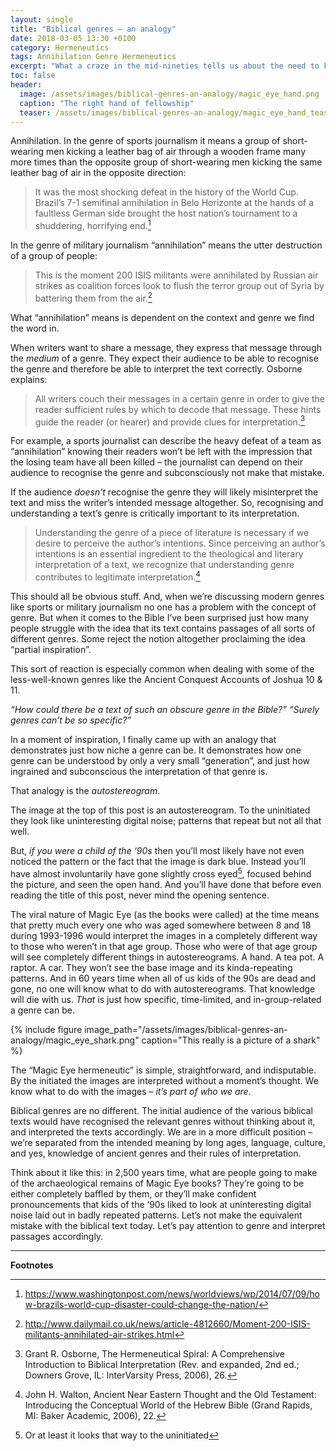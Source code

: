 ```yaml
---
layout: single
title: "Biblical genres – an analogy"
date: 2018-03-05 13:30 +0100
category: Hermeneutics
tags: Annihilation Genre Hermeneutics
excerpt: "What a craze in the mid-nineties tells us about the need to know a passage's cultural context in order to correctly interpret it."
toc: false
header:
  image: /assets/images/biblical-genres-an-analogy/magic_eye_hand.png
  caption: "The right hand of fellowship"
  teaser: /assets/images/biblical-genres-an-analogy/magic_eye_hand_teaser.png
---
```


Annihilation. In the genre of sports journalism it means a group of short-wearing men kicking a leather bag of air through a wooden frame many more times than the opposite group of short-wearing men kicking the same leather bag of air in the opposite direction:

> It was the most shocking defeat in the history of the World Cup. Brazil’s 7-1 semifinal annihilation in Belo Horizonte at the hands of a faultless German side brought the host nation’s tournament to a shuddering, horrifying end.[^1]

In the genre of military journalism “annihilation” means the utter destruction of a group of people:

> This is the moment 200 ISIS militants were annihilated by Russian air strikes as coalition forces look to flush the terror group out of Syria by battering them from the air.[^2]

What “annihilation” means is dependent on the context and genre we find the word in.

When writers want to share a message, they express that message through the _medium_ of a genre. They expect their audience to be able to recognise the genre and therefore be able to interpret the text correctly. Osborne explains:

> All writers couch their messages in a certain genre in order to give the reader sufficient rules by which to decode that message. These hints guide the reader (or hearer) and provide clues for interpretation.[^3]

For example, a sports journalist can describe the heavy defeat of a team as “annihilation” knowing their readers won’t be left with the impression that the losing team have all been killed – the journalist can depend on their audience to recognise the genre and subconsciously not make that mistake.

If the audience _doesn’t_ recognise the genre they will likely misinterpret the text and miss the writer’s intended message altogether. So, recognising and understanding a text’s genre is critically important to its interpretation.

> Understanding the genre of a piece of literature is necessary if we desire to perceive the author’s intentions. Since perceiving an author’s intentions is an essential ingredient to the theological and literary interpretation of a text, we recognize that understanding genre contributes to legitimate interpretation.[^4]

This should all be obvious stuff. And, when we’re discussing modern genres like sports or military journalism no one has a problem with the concept of genre. But when it comes to the Bible I’ve been surprised just how many people struggle with the idea that its text contains passages of all sorts of different genres. Some reject the notion altogether proclaiming the idea “partial inspiration”.

This sort of reaction is especially common when dealing with some of the less-well-known genres like the Ancient Conquest Accounts of Joshua 10 & 11.

_“How could there be a text of such an obscure genre in the Bible?” “Surely genres can’t be so specific?”_

In a moment of inspiration, I finally came up with an analogy that demonstrates just how niche a genre can be. It demonstrates how one genre can be understood by only a very small “generation”, and just how ingrained and subconscious the interpretation of that genre is.

That analogy is the _autostereogram_.

The image at the top of this post is an autostereogram. To the uninitiated they look like uninteresting digital noise; patterns that repeat but not all that well.

But, _if you were a child of the ‘90s_ then you’ll most likely have not even noticed the pattern or the fact that the image is dark blue. Instead you’ll have almost involuntarily have gone slightly cross eyed[^5], focused behind the picture, and seen the open hand. And you’ll have done that before even reading the title of this post, never mind the opening sentence.

The viral nature of Magic Eye (as the books were called) at the time means that pretty much every one who was aged somewhere between 8 and 18 during 1993-1996 would interpret the images in a completely different way to those who weren’t in that age group. Those who were of that age group will see completely different things in autostereograms. A hand. A tea pot. A raptor. A car. They won’t see the base image and its kinda-repeating patterns. And in 60 years time when all of us kids of the 90s are dead and gone, no one will know what to do with autostereograms. That knowledge will die with us. _That_ is just how specific, time-limited, and in-group-related a genre can be.

{% include figure image_path="/assets/images/biblical-genres-an-analogy/magic_eye_shark.png" caption="This really is a picture of a shark" %}

The “Magic Eye hermeneutic” is simple, straightforward, and indisputable. By the initiated the images are interpreted without a moment’s thought. We know what to do with the images – _it’s part of who we are_.

Biblical genres are no different. The initial audience of the various biblical texts would have recognised the relevant genres without thinking about it, and interpreted the texts accordingly. We are in a more difficult position – we’re separated from the intended meaning by long ages, language, culture, and yes, knowledge of ancient genres and their rules of interpretation.

Think about it like this: in 2,500 years time, what are people going to make of the archaeological remains of Magic Eye books? They’re going to be either completely baffled by them, or they’ll make confident pronouncements that kids of the ‘90s liked to look at uninteresting digital noise laid out in badly repeated patterns. Let’s not make the equivalent mistake with the biblical text today. Let’s pay attention to genre and interpret passages accordingly.

---

**Footnotes**

[^1]: https://www.washingtonpost.com/news/worldviews/wp/2014/07/09/how-brazils-world-cup-disaster-could-change-the-nation/
[^2]: http://www.dailymail.co.uk/news/article-4812660/Moment-200-ISIS-militants-annihilated-air-strikes.html
[^3]: Grant R. Osborne, The Hermeneutical Spiral: A Comprehensive Introduction to Biblical Interpretation (Rev. and expanded, 2nd ed.; Downers Grove, IL: InterVarsity Press, 2006), 26.
[^4]: John H. Walton, Ancient Near Eastern Thought and the Old Testament: Introducing the Conceptual World of the Hebrew Bible (Grand Rapids, MI: Baker Academic, 2006), 22.
[^5]: Or at least it looks that way to the uninitiated
